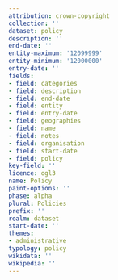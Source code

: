 ```yaml
---
attribution: crown-copyright
collection: ''
dataset: policy
description: ''
end-date: ''
entity-maximum: '12099999'
entity-minimum: '12000000'
entry-date: ''
fields:
- field: categories
- field: description
- field: end-date
- field: entity
- field: entry-date
- field: geographies
- field: name
- field: notes
- field: organisation
- field: start-date
- field: policy
key-field: ''
licence: ogl3
name: Policy
paint-options: ''
phase: alpha
plural: Policies
prefix: ''
realm: dataset
start-date: ''
themes:
- administrative
typology: policy
wikidata: ''
wikipedia: ''
---
```

